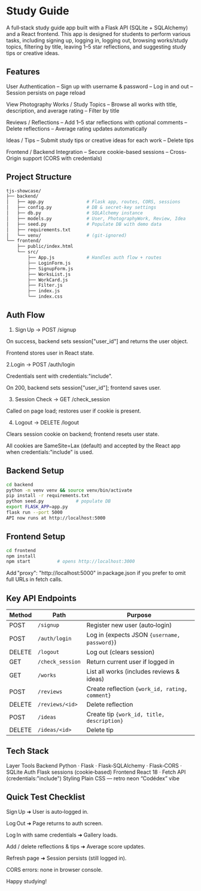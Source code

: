 # Study Guide 
A full‑stack study guide app built with a Flask API (SQLite + SQLAlchemy) and a React frontend.
This app is designed for students to perform various tasks, including signing up, logging in, logging out, browsing works/study topics, filtering by title, leaving 1–5 star reflections, and suggesting study tips or creative ideas.

## Features
User Authentication
– Sign up with username & password
– Log in and out
– Session persists on page reload

View Photography Works / Study Topics
– Browse all works with title, description, and average rating
– Filter by title

Reviews / Reflections
– Add 1–5 star reflections with optional comments
– Delete reflections
– Average rating updates automatically

Ideas / Tips
– Submit study tips or creative ideas for each work
– Delete tips

Frontend / Backend Integration
– Secure cookie-based sessions
– Cross-Origin support (CORS with credentials)


## Project Structure
```bash
tjs‑showcase/
├── backend/
│   ├── app.py                # Flask app, routes, CORS, sessions
│   ├── config.py             # DB & secret‑key settings
│   ├── db.py                 # SQLAlchemy instance
│   ├── models.py             # User, PhotographyWork, Review, Idea
│   ├── seed.py               # Populate DB with demo data
│   ├── requirements.txt
│   └── venv/                 # (git‑ignored)
└── frontend/
    ├── public/index.html
    └── src/
        ├── App.js            # Handles auth flow + routes
        ├── LoginForm.js
        ├── SignupForm.js
        ├── WorksList.js
        ├── WorkCard.js
        ├── Filter.js
        ├── index.js
        └── index.css
```


## Auth Flow
1. Sign Up → POST /signup

On success, backend sets session["user_id"] and returns the user object.

Frontend stores user in React state.

2.Login → POST /auth/login

Credentials sent with credentials:"include".

On 200, backend sets session["user_id"]; frontend saves user.

3. Session Check → GET /check_session

Called on page load; restores user if cookie is present.

4. Logout → DELETE /logout

Clears session cookie on backend; frontend resets user state.

All cookies are SameSite=Lax (default) and accepted by the React app when credentials:"include" is used.

## Backend Setup
```bash
cd backend
python -m venv venv && source venv/bin/activate
pip install -r requirements.txt
python seed.py            # populate DB
export FLASK_APP=app.py
flask run --port 5000
API now runs at http://localhost:5000
```


## Frontend Setup
```bash
cd frontend
npm install
npm start          # opens http://localhost:3000
```

Add "proxy": "http://localhost:5000" in package.json if you prefer to omit full URLs in fetch calls.

## Key API Endpoints

| Method | Path               | Purpose                                               |
|--------|--------------------|--------------------------------------------------------|
| POST   | `/signup`          | Register new user (auto‑login)                        |
| POST   | `/auth/login`      | Log in (expects JSON `{username, password}`)         |
| DELETE | `/logout`          | Log out (clears session)                              |
| GET    | `/check_session`   | Return current user if logged in                      |
| GET    | `/works`           | List all works (includes reviews & ideas)             |
| POST   | `/reviews`         | Create reflection `{work_id, rating, comment}`        |
| DELETE | `/reviews/<id>`    | Delete reflection                                     |
| POST   | `/ideas`           | Create tip `{work_id, title, description}`            |
| DELETE | `/ideas/<id>`      | Delete tip                                            |


## Tech Stack
Layer	Tools
Backend	Python · Flask · Flask‑SQLAlchemy · Flask‑CORS · SQLite
Auth	Flask sessions (cookie‑based)
Frontend	React 18 · Fetch API (credentials:"include")
Styling	Plain CSS — retro neon “Codédex” vibe

## Quick Test Checklist
Sign Up ➜ User is auto‑logged in.

Log Out ➜ Page returns to auth screen.

Log In with same credentials ➜ Gallery loads.

Add / delete reflections & tips ➜ Average score updates.

Refresh page ➜ Session persists (still logged in).

CORS errors: none in browser console.

Happy studying!
